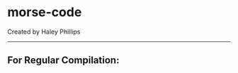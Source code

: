 # morse-code
Created by Haley Phillips

-------------------------
For Regular Compilation:
-------------------------
